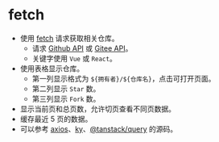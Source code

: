 # fetch

- 使用 [fetch](https://developer.mozilla.org/en-US/docs/Web/API/Fetch_API) 请求获取相关仓库。
  - 请求 [Github API](https://docs.github.com/en/rest/search) 或 [Gitee API](https://gitee.com/api/v5/swagger#/getV5SearchRepositories)。
  - 关键字使用 `Vue` 或 `React`。
- 使用表格显示仓库。
  - 第一列显示格式为 `${拥有者}/${仓库名}`，点击可打开页面。
  - 第二列显示 `Star` 数。
  - 第三列显示 `Fork` 数。
- 显示当前页和总页数，允许切页查看不同页数据。
- 缓存最近 5 页的数据。
- 可以参考 [axios](https://github.com/axios/axios)、[ky](https://github.com/sindresorhus/ky)、[@tanstack/query](https://github.com/tanstack/query) 的源码。
